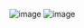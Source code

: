 ![image](https://user-images.githubusercontent.com/87560970/151751248-f2edbd10-04f5-45a6-961e-d9a9c2bfd3b8.png)
![image](https://user-images.githubusercontent.com/87560970/151751272-536366fc-cbc0-4dde-b3f0-d19992e9b3f7.png)

